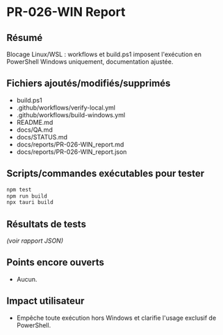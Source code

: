 # PR-026-WIN Report

## Résumé
Blocage Linux/WSL : workflows et build.ps1 imposent l'exécution en PowerShell Windows uniquement, documentation ajustée.

## Fichiers ajoutés/modifiés/supprimés
- build.ps1
- .github/workflows/verify-local.yml
- .github/workflows/build-windows.yml
- README.md
- docs/QA.md
- docs/STATUS.md
- docs/reports/PR-026-WIN_report.md
- docs/reports/PR-026-WIN_report.json

## Scripts/commandes exécutables pour tester
```bash
npm test
npm run build
npx tauri build
```

## Résultats de tests
*(voir rapport JSON)*

## Points encore ouverts
- Aucun.

## Impact utilisateur
- Empêche toute exécution hors Windows et clarifie l'usage exclusif de PowerShell.
